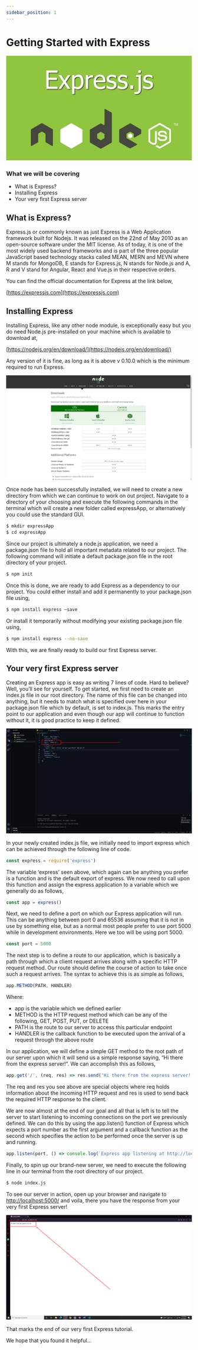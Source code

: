 ```yaml
---
sidebar_position: 1
---
```


# Getting Started with Express

![img.png](../assets/img/Express/express/img.png)

### What we will be covering

- What is Express?
- Installing Express
- Your very first Express server

## What is Express?

Express.js or commonly known as just Express is a Web Application framework built for
Nodejs. It was released on the 22nd of May 2010 as an open-source software under the MIT
license. As of today, it is one of the most widely used backend frameworks and is part of the
three popular JavaScript based technology stacks called MEAN, MERN and MEVN where M
stands for MongoDB, E stands for Express.js, N stands for Node.js and A, R and V stand for
Angular, React and Vue.js in their respective orders.

You can find the official documentation for Express at the link below,

[https://expressjs.com](https://expressjs.com)

## Installing Express

Installing Express, like any other node module, is exceptionally easy but you do need
Node.js pre-installed on your machine which is available to download at,

[https://nodejs.org/en/download/](https://nodejs.org/en/download/)

Any version of it is fine, as long as it is above v 0.10.0 which
is the minimum required to run Express.

![img_1.png](../assets/img/Express/express/img_1.png)

Once node has been successfully installed, we will need to create a new directory from
which we can continue to work on out project. Navigate to a directory of your choosing and
execute the following commands in the terminal which will create a new folder called
expressApp, or alternatively you could use the standard GUI.

````bash
$ mkdir expressApp
$ cd expressApp
````

Since our project is ultimately a node.js application, we need a package.json file to hold
all important metadata related to our project. The following command will initiate a default
package.json file in the root directory of your project.

````bash
$ npm init
````

Once this is done, we are ready to add Express as a dependency to our project. You
could either install and add it permanently to your package.json file using, 

````bash
$ npm install express –save
````

Or install it temporarily without modifying your existing package.json file using,

````bash
$ npm install express --no-save
````

With this, we are finally ready to build our first Express server.

## Your very first Express server

Creating an Express app is easy as writing 7 lines of code. Hard to believe? Well, you’ll
see for yourself. To get started, we first need to create an index.js file in our root directory. The
name of this file can be changed into anything, but it needs to match what is specified over
here in your package.json file which by default, is set to index.js. This marks the entry point to
our application and even though our app will continue to function without it, it is good practice
to keep it defined.

![img_2.png](../assets/img/Express/express/img_2.png)

In your newly created index.js file, we initially need to import express which can be
achieved through the following line of code.

````js
const express = require('express')
````

The variable ‘express’ seen above, which again can be anything you prefer is a function
and is the default export of express. We now need to call upon this function and assign the
express application to a variable which we generally do as follows,

````js
const app = express()
````

Next, we need to define a port on which our Express application will run. This can be
anything between port 0 and 65536 assuming that it is not in use by something else, but as a
normal most people prefer to use port 5000 while in development environments. Here we too
will be using port 5000.

````js
const port = 5000
````

The next step is to define a route to our application, which is basically a path through
which a client request arrives along with a specific HTTP request method. Our route should
define the course of action to take once such a request arrives. The syntax to achieve this is as
simple as follows,

````js
app.METHOD(PATH, HANDLER)
````

Where:
- app is the variable which we defined earlier
- METHOD is the HTTP request method which can be any of the following, GET, POST, PUT, or DELETE
- PATH is the route to our server to access this particular endpoint
- HANDLER is the callback function to be executed upon the arrival of a request through the above route

In our application, we will define a simple GET method to the root path of our server
upon which it will send us a simple response saying, “Hi there from the express server!”. We
can accomplish this as follows,

````js
app.get('/', (req, res) => res.send('Hi there from the express server!'))
````

The req and res you see above are special objects where req holds information about
the incoming HTTP request and res is used to send back the required HTTP response to the
client.

We are now almost at the end of our goal and all that is left is to tell the server to start
listening to incoming connections on the port we previously defined. We can do this by using
the app.listen() function of Express which expects a port number as the first argument and a
callback function as the second which specifies the action to be performed once the server is up
and running.

````js
app.listen(port, () => console.log(`Express app listening at http://localhost:${port}`))
````

Finally, to spin up our brand-new server, we need to execute the following line in our
terminal from the root directory of our project.

````bash
$ node index.js
````

To see our server in action, open up your browser and navigate to
[http://localhost:5000/](http://localhost:5000/) and voila, there you have the response from your very first Express
server!

![img_3.png](../assets/img/Express/express/img_3.png)

That marks the end of our very first Express tutorial. 

We hope that you found it helpful...